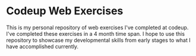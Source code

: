 # Codeup Web Exercises

This is my personal repository of web exercises I've completed at codeup. 
I've completed these exercises in a 4 month time span. 
I hope to use this repository to showcase my developmental skills from early stages to what I have accomplished currently.